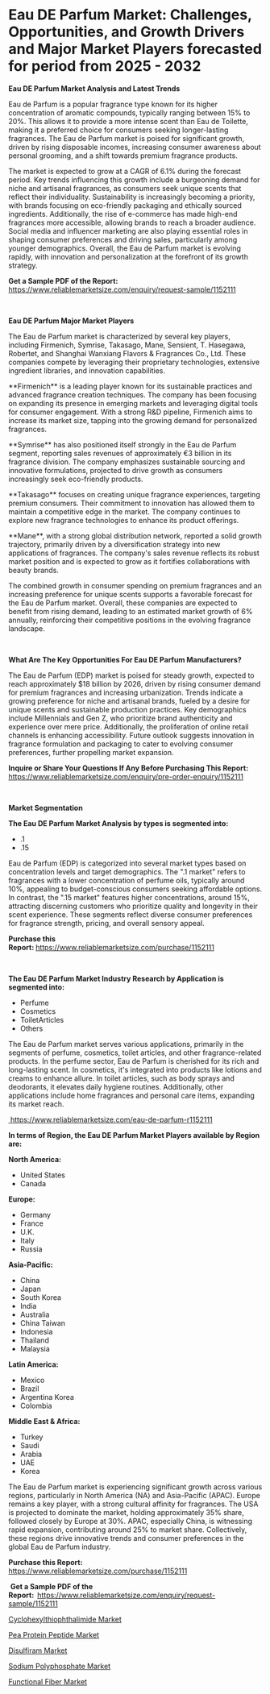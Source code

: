 <p><h1>Eau DE Parfum Market: Challenges, Opportunities, and Growth Drivers and Major Market Players forecasted for period from 2025 - 2032</h1></p><p><strong>Eau DE Parfum Market Analysis and Latest Trends</strong></p>
<p><p>Eau de Parfum is a popular fragrance type known for its higher concentration of aromatic compounds, typically ranging between 15% to 20%. This allows it to provide a more intense scent than Eau de Toilette, making it a preferred choice for consumers seeking longer-lasting fragrances. The Eau de Parfum market is poised for significant growth, driven by rising disposable incomes, increasing consumer awareness about personal grooming, and a shift towards premium fragrance products.</p><p>The market is expected to grow at a CAGR of 6.1% during the forecast period. Key trends influencing this growth include a burgeoning demand for niche and artisanal fragrances, as consumers seek unique scents that reflect their individuality. Sustainability is increasingly becoming a priority, with brands focusing on eco-friendly packaging and ethically sourced ingredients. Additionally, the rise of e-commerce has made high-end fragrances more accessible, allowing brands to reach a broader audience. Social media and influencer marketing are also playing essential roles in shaping consumer preferences and driving sales, particularly among younger demographics. Overall, the Eau de Parfum market is evolving rapidly, with innovation and personalization at the forefront of its growth strategy.</p></p>
<p><strong>Get a Sample PDF of the Report:&nbsp;</strong> <a href="https://www.reliablemarketsize.com/enquiry/request-sample/1152111?utm_campaign=1895&utm_medium=2&utm_source=Github&utm_content=ia&utm_term=31032025&utm_id=eau-de-parfum">https://www.reliablemarketsize.com/enquiry/request-sample/1152111</a></p>
<p>&nbsp;</p>
<p><strong>Eau DE Parfum Major Market Players</strong></p>
<p><p>The Eau de Parfum market is characterized by several key players, including Firmenich, Symrise, Takasago, Mane, Sensient, T. Hasegawa, Robertet, and Shanghai Wanxiang Flavors & Fragrances Co., Ltd. These companies compete by leveraging their proprietary technologies, extensive ingredient libraries, and innovation capabilities.</p><p>**Firmenich** is a leading player known for its sustainable practices and advanced fragrance creation techniques. The company has been focusing on expanding its presence in emerging markets and leveraging digital tools for consumer engagement. With a strong R&D pipeline, Firmenich aims to increase its market size, tapping into the growing demand for personalized fragrances.</p><p>**Symrise** has also positioned itself strongly in the Eau de Parfum segment, reporting sales revenues of approximately €3 billion in its fragrance division. The company emphasizes sustainable sourcing and innovative formulations, projected to drive growth as consumers increasingly seek eco-friendly products.</p><p>**Takasago** focuses on creating unique fragrance experiences, targeting premium consumers. Their commitment to innovation has allowed them to maintain a competitive edge in the market. The company continues to explore new fragrance technologies to enhance its product offerings.</p><p>**Mane**, with a strong global distribution network, reported a solid growth trajectory, primarily driven by a diversification strategy into new applications of fragrances. The company's sales revenue reflects its robust market position and is expected to grow as it fortifies collaborations with beauty brands.</p><p>The combined growth in consumer spending on premium fragrances and an increasing preference for unique scents supports a favorable forecast for the Eau de Parfum market. Overall, these companies are expected to benefit from rising demand, leading to an estimated market growth of 6% annually, reinforcing their competitive positions in the evolving fragrance landscape.</p></p>
<p>&nbsp;</p>
<p><strong>What Are The Key Opportunities For Eau DE Parfum Manufacturers?</strong></p>
<p><p>The Eau de Parfum (EDP) market is poised for steady growth, expected to reach approximately $18 billion by 2026, driven by rising consumer demand for premium fragrances and increasing urbanization. Trends indicate a growing preference for niche and artisanal brands, fueled by a desire for unique scents and sustainable production practices. Key demographics include Millennials and Gen Z, who prioritize brand authenticity and experience over mere price. Additionally, the proliferation of online retail channels is enhancing accessibility. Future outlook suggests innovation in fragrance formulation and packaging to cater to evolving consumer preferences, further propelling market expansion.</p></p>
<p><strong>Inquire or Share Your Questions If Any Before Purchasing This Report:</strong> <a href="https://www.reliablemarketsize.com/enquiry/pre-order-enquiry/1152111?utm_campaign=1895&utm_medium=2&utm_source=Github&utm_content=ia&utm_term=31032025&utm_id=eau-de-parfum">https://www.reliablemarketsize.com/enquiry/pre-order-enquiry/1152111</a></p>
<p>&nbsp;</p>
<p><strong>Market Segmentation</strong></p>
<p><strong>The Eau DE Parfum Market Analysis by types is segmented into:</strong></p>
<p><ul><li>.1</li><li>.15</li></ul></p>
<p><p>Eau de Parfum (EDP) is categorized into several market types based on concentration levels and target demographics. The ".1 market" refers to fragrances with a lower concentration of perfume oils, typically around 10%, appealing to budget-conscious consumers seeking affordable options. In contrast, the ".15 market" features higher concentrations, around 15%, attracting discerning customers who prioritize quality and longevity in their scent experience. These segments reflect diverse consumer preferences for fragrance strength, pricing, and overall sensory appeal.</p></p>
<p><strong>Purchase this Report:&nbsp;</strong><a href="https://www.reliablemarketsize.com/purchase/1152111?utm_campaign=1895&utm_medium=2&utm_source=Github&utm_content=ia&utm_term=31032025&utm_id=eau-de-parfum">https://www.reliablemarketsize.com/purchase/1152111</a></p>
<p>&nbsp;</p>
<p><strong>The Eau DE Parfum Market Industry Research by Application is segmented into:</strong></p>
<p><ul><li>Perfume</li><li>Cosmetics</li><li>ToiletArticles</li><li>Others</li></ul></p>
<p><p>The Eau de Parfum market serves various applications, primarily in the segments of perfume, cosmetics, toilet articles, and other fragrance-related products. In the perfume sector, Eau de Parfum is cherished for its rich and long-lasting scent. In cosmetics, it's integrated into products like lotions and creams to enhance allure. In toilet articles, such as body sprays and deodorants, it elevates daily hygiene routines. Additionally, other applications include home fragrances and personal care items, expanding its market reach.</p></p>
<p><a href="https://www.reliablemarketsize.com/eau-de-parfum-r1152111?utm_campaign=1895&utm_medium=2&utm_source=Github&utm_content=ia&utm_term=31032025&utm_id=eau-de-parfum">&nbsp;https://www.reliablemarketsize.com/eau-de-parfum-r1152111</a></p>
<p><strong>In terms of Region, the Eau DE Parfum Market Players available by Region are:</strong></p>
<p>
    <p> <strong> North America: </strong>
        <ul>
            <li>United States</li>
            <li>Canada</li>
        </ul>
        </p> 
    <p> <strong> Europe: </strong>
        <ul>
            <li>Germany</li>
            <li>France</li>
            <li>U.K.</li>
            <li>Italy</li>
            <li>Russia</li>
        </ul>
        </p> 
    <p> <strong> Asia-Pacific: </strong>
        <ul>
            <li>China</li>
            <li>Japan</li>
            <li>South Korea</li>
            <li>India</li>
            <li>Australia</li>
            <li>China Taiwan</li>
            <li>Indonesia</li>
            <li>Thailand</li>
            <li>Malaysia</li>
        </ul>
        </p> 
    <p> <strong> Latin America: </strong>
        <ul>
            <li>Mexico</li>
            <li>Brazil</li>
            <li>Argentina Korea</li>
            <li>Colombia</li>
        </ul>
        </p> 
    <p> <strong> Middle East & Africa: </strong>
        <ul>
            <li>Turkey</li>
            <li>Saudi</li>
            <li>Arabia</li>
            <li>UAE</li>
            <li>Korea</li>
        </ul>
    </p>
    </p>
<p><p>The Eau de Parfum market is experiencing significant growth across various regions, particularly in North America (NA) and Asia-Pacific (APAC). Europe remains a key player, with a strong cultural affinity for fragrances. The USA is projected to dominate the market, holding approximately 35% share, followed closely by Europe at 30%. APAC, especially China, is witnessing rapid expansion, contributing around 25% to market share. Collectively, these regions drive innovative trends and consumer preferences in the global Eau de Parfum industry.</p></p>
<p><strong>Purchase this Report: </strong><a href="https://www.reliablemarketsize.com/purchase/1152111?utm_campaign=1895&utm_medium=2&utm_source=Github&utm_content=ia&utm_term=31032025&utm_id=eau-de-parfum">https://www.reliablemarketsize.com/purchase/1152111</a></p>
<p>&nbsp;<strong>Get a Sample PDF of the Report:&nbsp;&nbsp;</strong><a href="https://www.reliablemarketsize.com/enquiry/request-sample/1152111?utm_campaign=1895&utm_medium=2&utm_source=Github&utm_content=ia&utm_term=31032025&utm_id=eau-de-parfum">https://www.reliablemarketsize.com/enquiry/request-sample/1152111</a></p>
<p><strong></strong></p>
<p><p><a href="https://github.com/oduorsarath9/Market-Research-Report-List-1/blob/main/cyclohexylthiophthalimide-market.md?utm_campaign=1895&utm_medium=2&utm_source=Github&utm_content=ia&utm_term=31032025&utm_id=eau-de-parfum">Cyclohexylthiophthalimide Market</a></p><p><a href="https://github.com/salkidtodo/Market-Research-Report-List-1/blob/main/pea-protein-peptide-market.md?utm_campaign=1895&utm_medium=2&utm_source=Github&utm_content=ia&utm_term=31032025&utm_id=eau-de-parfum">Pea Protein Peptide Market</a></p><p><a href="https://github.com/beberjuban9a/Market-Research-Report-List-1/blob/main/disulfiram-market.md?utm_campaign=1895&utm_medium=2&utm_source=Github&utm_content=ia&utm_term=31032025&utm_id=eau-de-parfum">Disulfiram Market</a></p><p><a href="https://github.com/ildyduedu/Market-Research-Report-List-1/blob/main/sodium-polyphosphate-market.md?utm_campaign=1895&utm_medium=2&utm_source=Github&utm_content=ia&utm_term=31032025&utm_id=eau-de-parfum">Sodium Polyphosphate Market</a></p><p><a href="https://github.com/diosohusch6x/Market-Research-Report-List-1/blob/main/functional-fiber-market.md?utm_campaign=1895&utm_medium=2&utm_source=Github&utm_content=ia&utm_term=31032025&utm_id=eau-de-parfum">Functional Fiber Market</a></p></p>